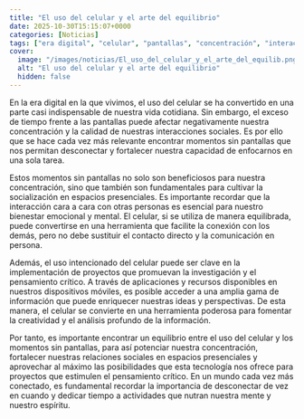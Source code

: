 ```yaml
---
title: "El uso del celular y el arte del equilibrio"
date: 2025-10-30T15:15:07+0000
categories: [Noticias]
tags: ["era digital", "celular", "pantallas", "concentración", "interacción social", "herramienta", "equilibrio"]
cover:
  image: "/images/noticias/El_uso_del_celular_y_el_arte_del_equilib.png"
  alt: "El uso del celular y el arte del equilibrio"
  hidden: false
---
```


En la era digital en la que vivimos, el uso del celular se ha convertido en una parte casi indispensable de nuestra vida cotidiana. Sin embargo, el exceso de tiempo frente a las pantallas puede afectar negativamente nuestra concentración y la calidad de nuestras interacciones sociales. Es por ello que se hace cada vez más relevante encontrar momentos sin pantallas que nos permitan desconectar y fortalecer nuestra capacidad de enfocarnos en una sola tarea.

Estos momentos sin pantallas no solo son beneficiosos para nuestra concentración, sino que también son fundamentales para cultivar la socialización en espacios presenciales. Es importante recordar que la interacción cara a cara con otras personas es esencial para nuestro bienestar emocional y mental. El celular, si se utiliza de manera equilibrada, puede convertirse en una herramienta que facilite la conexión con los demás, pero no debe sustituir el contacto directo y la comunicación en persona.

Además, el uso intencionado del celular puede ser clave en la implementación de proyectos que promuevan la investigación y el pensamiento crítico. A través de aplicaciones y recursos disponibles en nuestros dispositivos móviles, es posible acceder a una amplia gama de información que puede enriquecer nuestras ideas y perspectivas. De esta manera, el celular se convierte en una herramienta poderosa para fomentar la creatividad y el análisis profundo de la información.

Por tanto, es importante encontrar un equilibrio entre el uso del celular y los momentos sin pantallas, para así potenciar nuestra concentración, fortalecer nuestras relaciones sociales en espacios presenciales y aprovechar al máximo las posibilidades que esta tecnología nos ofrece para proyectos que estimulen el pensamiento crítico. En un mundo cada vez más conectado, es fundamental recordar la importancia de desconectar de vez en cuando y dedicar tiempo a actividades que nutran nuestra mente y nuestro espíritu.
